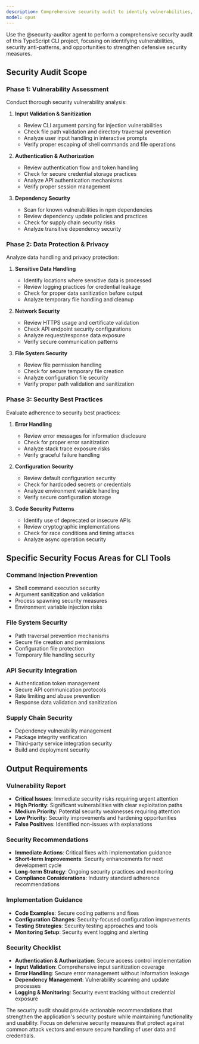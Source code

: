 ```yaml
---
description: Comprehensive security audit to identify vulnerabilities, authentication issues, and security best practices gaps
model: opus
---
```


Use the @security-auditor agent to perform a comprehensive security audit of this TypeScript CLI project, focusing on identifying vulnerabilities, security anti-patterns, and opportunities to strengthen defensive security measures.

## Security Audit Scope

### Phase 1: Vulnerability Assessment
Conduct thorough security vulnerability analysis:

1. **Input Validation & Sanitization**
   - Review CLI argument parsing for injection vulnerabilities
   - Check file path validation and directory traversal prevention
   - Analyze user input handling in interactive prompts
   - Verify proper escaping of shell commands and file operations

2. **Authentication & Authorization**
   - Review authentication flow and token handling
   - Check for secure credential storage practices
   - Analyze API authentication mechanisms
   - Verify proper session management

3. **Dependency Security**
   - Scan for known vulnerabilities in npm dependencies
   - Review dependency update policies and practices
   - Check for supply chain security risks
   - Analyze transitive dependency security

### Phase 2: Data Protection & Privacy
Analyze data handling and privacy protection:

1. **Sensitive Data Handling**
   - Identify locations where sensitive data is processed
   - Review logging practices for credential leakage
   - Check for proper data sanitization before output
   - Analyze temporary file handling and cleanup

2. **Network Security**
   - Review HTTPS usage and certificate validation
   - Check API endpoint security configurations
   - Analyze request/response data exposure
   - Verify secure communication patterns

3. **File System Security**
   - Review file permission handling
   - Check for secure temporary file creation
   - Analyze configuration file security
   - Verify proper path validation and sanitization

### Phase 3: Security Best Practices
Evaluate adherence to security best practices:

1. **Error Handling**
   - Review error messages for information disclosure
   - Check for proper error sanitization
   - Analyze stack trace exposure risks
   - Verify graceful failure handling

2. **Configuration Security**
   - Review default configuration security
   - Check for hardcoded secrets or credentials
   - Analyze environment variable handling
   - Verify secure configuration storage

3. **Code Security Patterns**
   - Identify use of deprecated or insecure APIs
   - Review cryptographic implementations
   - Check for race conditions and timing attacks
   - Analyze async operation security

## Specific Security Focus Areas for CLI Tools

### Command Injection Prevention
- Shell command execution security
- Argument sanitization and validation
- Process spawning security measures
- Environment variable injection risks

### File System Security
- Path traversal prevention mechanisms
- Secure file creation and permissions
- Configuration file protection
- Temporary file handling security

### API Security Integration
- Authentication token management
- Secure API communication protocols
- Rate limiting and abuse prevention
- Response data validation and sanitization

### Supply Chain Security
- Dependency vulnerability management
- Package integrity verification
- Third-party service integration security
- Build and deployment security

## Output Requirements

### Vulnerability Report
- **Critical Issues**: Immediate security risks requiring urgent attention
- **High Priority**: Significant vulnerabilities with clear exploitation paths
- **Medium Priority**: Potential security weaknesses requiring attention
- **Low Priority**: Security improvements and hardening opportunities
- **False Positives**: Identified non-issues with explanations

### Security Recommendations
- **Immediate Actions**: Critical fixes with implementation guidance
- **Short-term Improvements**: Security enhancements for next development cycle
- **Long-term Strategy**: Ongoing security practices and monitoring
- **Compliance Considerations**: Industry standard adherence recommendations

### Implementation Guidance
- **Code Examples**: Secure coding patterns and fixes
- **Configuration Changes**: Security-focused configuration improvements
- **Testing Strategies**: Security testing approaches and tools
- **Monitoring Setup**: Security event logging and alerting

### Security Checklist
- **Authentication & Authorization**: Secure access control implementation
- **Input Validation**: Comprehensive input sanitization coverage
- **Error Handling**: Secure error management without information leakage  
- **Dependency Management**: Vulnerability scanning and update processes
- **Logging & Monitoring**: Security event tracking without credential exposure

The security audit should provide actionable recommendations that strengthen the application's security posture while maintaining functionality and usability. Focus on defensive security measures that protect against common attack vectors and ensure secure handling of user data and credentials.